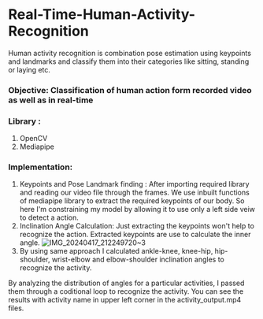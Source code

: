 # Real-Time-Human-Activity-Recognition
Human activity recognition is combination pose estimation using keypoints and landmarks and classify them into their categories like sitting, standing or laying etc. 
### Objective: Classification of human action form recorded video as well as in real-time

### Library :
  1.  OpenCV
  2.  Mediapipe
### Implementation:
  1. Keypoints and Pose Landmark finding : After importing required library and reading our video file through the frames. We use inbuilt functions of mediapipe library to extract the required keypoints of our body. So here I'm constraining my model by allowing it to use only a left side veiw to detect a action.
  2. Inclination Angle Calculation: Just extracting the keypoints won't help to recognize the action. Extracted keypoints are use to calculate the inner angle.
![IMG_20240417_212249720~3](https://github.com/shekharma/Real-Time-Human-Activity-Recognition/assets/122733304/8bb5802b-5b23-43ce-ae97-c908ff821a4b)
 3. By using same approach I calculated ankle-knee, knee-hip, hip-shoulder, wrist-elbow and elbow-shoulder inclination angles to recognize the activity.

By analyzing the distribution of angles for a particular activities, I passed them through a coditional loop to recognize the activity.
You can see the results with activity name in upper left corner in the activity_output.mp4 files. 
